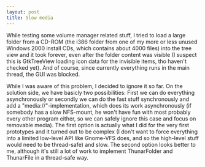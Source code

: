 ```yaml
---
layout: post
title: Slow media
---
```


While testing some volume manager related stuff, I tried to load a large folder from a CD-ROM (the i386 folder from one of my more or less unused Windows 2000 install CDs, which contains about 4000 files) into the tree view and it took forever, even after the folder content was visible (I suspect this is GtkTreeView loading icon data for the invisible items, tho haven't checked yet). And of course, since currently everything runs in the main thread, the GUI was blocked.

While I was aware of this problem, I decided to ignore it so far. On the solution side, we have basicly two possibilities: First we can do everything asynchronously or secondly we can do the fast stuff synchronously and add a "media://"-implementation, which does its work asynchronously (if somebody has a slow NFS-mount, he won't have fun with most probably every other program either, so we can safely ignore this case and focus on removable media). The first option is actually what I did for the very first prototypes and it turned out to be complex (I don't want to force everything into a limited low-level API like Gnome-VFS does, and so the high-level stuff would need to be thread-safe) and slow. The second option looks better to me, although it's still a lot of work to implement ThunarFolder and ThunarFile in a thread-safe way.


